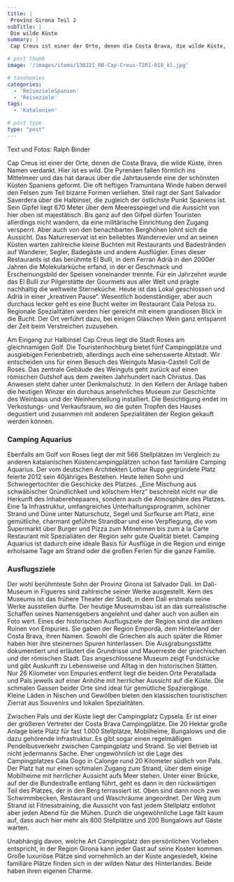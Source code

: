 ```yaml
---
title: |
 Provinz Girona Teil 2
subTitle: |
 Die wilde Küste
summary: |
 Cap Creus ist einer der Orte, denen die Costa Brava, die wilde Küste, ihren Namen verdankt. Hier ist es wild. Die Pyrenäen fallen förmlich ins Mittelmeer und das hat daraus über die Jahrtausende eine der schönsten Küsten Spaniens geformt. Die oft heftigen Tramuntana Winde haben derweil den Felsen zum Teil bizarre Formen

# post thumb
image: '/images/items/130221_RB-Cap-Creus-T2R1-010_kl.jpg'

# taxonomies
categories: 
  - 'ReisezieleSpanien'
  - 'Reiseziele'
tags:
  - 'Katalonien'

# post type
type: "post"
---
```


Text und Fotos: Ralph Binder  

 Cap Creus ist einer der Orte, denen die Costa Brava, die wilde Küste, ihren Namen verdankt. Hier ist es wild. Die Pyrenäen fallen förmlich ins Mittelmeer und das hat daraus über die Jahrtausende eine der schönsten Küsten Spaniens geformt. Die oft heftigen Tramuntana Winde haben derweil den Felsen zum Teil bizarre Formen verliehen. Steil ragt der Sant Salvador Saverdera über die Halbinsel, die zugleich der östlichste Punkt Spaniens ist. Sein Gipfel liegt 670 Meter über dem Meeresspiegel und die Aussicht von hier oben ist majestätisch. Bis ganz auf den Gifpel dürfen Touristen allerdings nicht wandern, da eine militärische Einrichtung den Zugang versperrt. Aber auch von den benachbarten Berghöhen lohnt sich die Aussicht. Das Naturreservat ist ein beliebtes Wanderrevier und an seinen Küsten warten zahlreiche kleine Buchten mit Restaurants und Badestränden auf Wanderer, Segler, Badegäste und andere Ausflügler. Eines dieser Restaurants ist das berühmte El Bulli, in dem Ferran Adrià in den 2000er Jahren die Molekularküche erfand, in der er Geschmack und Erscheinungsbild der Speisen voneinander trennte. Für ein Jahrzehnt wurde das El Bulli zur Pilgerstätte der Gourmets aus aller Welt und prägte nachhaltig die weltweite Sterneküche. Heute ist das Lokal geschlossen und Adrià in einer „kreativen Pause“. Wesentlich bodenständiger, aber auch durchaus lecker geht es eine Bucht weiter im Restaurant Cala Pelosa zu. Regionale Spezialitäten werden hier gereicht mit einem grandiosen Blick in die Bucht. Der Ort verführt dazu, bei einigen Gläschen Wein ganz entspannt der Zeit beim Verstreichen zuzusehen.  

 Am Eingang zur Halbinsel Cap Creus liegt die Stadt Roses am gleichnamigen Golf. Die Touristenhochburg bietet fünf Campingplätze und ausgiebigen Ferienbetrieb, allerdings auch eine sehenswerte Altstadt. Wir entscheiden uns für einen Besuch des Weinguts Masia-Castell Coll de Roses. Das zentrale Gebäude des Weinguts geht zurück auf einen römischen Gutshof aus dem zweiten Jahrhundert nach Christus. Das Anwesen steht daher unter Denkmalschutz. In den Kellern der Anlage haben die heutigen Winzer ein durchaus ansehnliches Museum zur Geschichte des Weinbaus und der Weinherstellung installiert. Die Besichtigung endet im Verkostungs- und Verkaufsraum, wo die guten Tropfen des Hauses degustiert und zusammen mit anderen Spezialitäten der Region gekauft werden können.  

### Camping Aquarius

Ebenfalls am Golf von Roses liegt der mit 566 Stellplätzen im Vergleich zu anderen katalanischen Küstencampingplätzen schon fast familiäre Camping Aquarius. Der vom deutschen Architekten Lothar Rupp gegründete Platz feierte 2012 sein 40jähriges Bestehen. Heute leiten Sohn und Schwiegertochter die Geschicke des Platzes. „Eine Mischung aus schwäbischer Gründlichkeit und kölschem Herz“ beschreibt nicht nur die Herkunft des Inhaberehepaares, sondern auch die Atmosphäre des Platzes. Eine 1a Infrastruktur, umfangreiches Unterhaltungsprogramm, schöner Strand und Düne unter Naturschutz, Segel und Surfkurse am Platz, eine gemütliche, charmant geführte Strandbar und eine Verpflegung, die vom Supermarkt über Burger und Pizza zum Mitnehmen bis zum à la Carte Restaurant mit Spezialiäten der Region sehr gute Qualität bietet. Camping Aquarius ist dadurch eine ideale Basis für Ausflüge in die Region und einige erholsame Tage am Strand oder die großen Ferien für die ganze Familie.  

### Ausflugsziele

Der wohl berühmteste Sohn der Provinz Girona ist Salvador Dali. Im Dali-Museum in Figueres sind zahlreiche seiner Werke ausgestellt. Kern des Museums ist das frühere Theater der Stadt, in dem Dali erstmals seine Werke ausstellen durfte. Der heutige Museumsbau ist an das surrealistische Schaffen seines Namensgebers angelehnt und daher auch von außen ein Foto wert. Eines der historischen Ausflugsziele der Region sind die antiken Ruinen von Empuries. Sie gaben der Region Empordà, dem Hinterland der Costa Brava, ihren Namen. Sowohl die Griechen als auch später die Römer haben hier ihre steinernen Spuren hinterlassen. Die Ausgrabungsstätte dokumentiert und erläutert die Grundrisse und Mauerreste der griechischen und der römischen Stadt. Das angeschlossene Museum zeigt Fundstücke und gibt Auskunft zu Lebensweise und Alltag in den historischen Stätten. Nur 26 Kilometer von Empuries entfernt liegt die beiden Orte Peratallada und Pals jeweils auf einer Anhöhe mit herrlicher Aussicht auf die Küste. Die schmalen Gassen beider Orte sind ideal für gemütliche Spaziergänge. Kleine Läden in Nischen und Gewölben bieten den klassischen touristischen Zierrat aus Souvenirs und lokalen Spezialitäten.  

 Zwischen Pals und der Küste liegt der Campingplatz Cypsela. Er ist einer der größeren Vertreter der Costa Brava Campingplätze. Die 20 Hektar große Anlage biete Platz für fast 1.000 Stellplätze, Mobilheime, Bungalows und die dazu gehörende Infrastruktur. Es gibt sogar einen regelmäßigen Pendelbusverkehr zwischen Campingplatz und Strand. So viel Betrieb ist nicht jedermanns Sache. Eher ungewöhnlich ist die Lage des Campingplatzes Cala Gogo in Calonge rund 20 Kilometer südlich von Pals. Der Platz hat nur einen schmalen Zugang zum Strand, über dem einige Mobilheime mit herrlicher Aussicht aufs Meer stehen. Unter einer Brücke, auf der die Bundestraße entlang führt, geht es dann in den rückwärtigen Teil des Platzes, der in den Berg terrassiert ist. Oben sind dann noch zwei Schwimmbecken, Restaurant und Waschräume angeordnet. Der Weg zum Strand ist Fitnesstraining, die Aussicht von fast jedem Stellplatz entlohnt aber jeden Abend für die Mühen. Durch die ungewöhnliche Lage fällt kaum auf, dass auch hier mehr als 800 Stellplätze und 200 Bungalows auf Gäste warten.  

 Unabhängig davon, welche Art Campingplatz den persönlichen Vorlieben entspricht, in der Region Girona kann jeder Gast auf seine Kosten kommen. Große luxuriöse Plätze sind vornehmlich an der Küste angesiedelt, kleine familiäre Plätze finden sich in der wilden Natur des Hinterlandes. Beide haben ihren eigenen Charme.